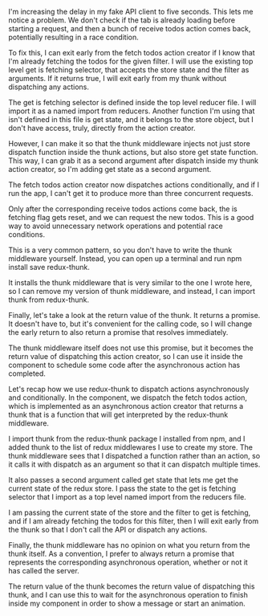 I'm increasing the delay in my fake API client to five seconds. This lets me notice a problem. We don't check if the tab is already loading before starting a request, and then a bunch of receive todos action comes back, potentially resulting in a race condition.

To fix this, I can exit early from the fetch todos action creator if I know that I'm already fetching the todos for the given filter. I will use the existing top level get is fetching selector, that accepts the store state and the filter as arguments. If it returns true, I will exit early from my thunk without dispatching any actions.

The get is fetching selector is defined inside the top level reducer file. I will import it as a named import from reducers. Another function I'm using that isn't defined in this file is get state, and it belongs to the store object, but I don't have access, truly, directly from the action creator.

However, I can make it so that the thunk middleware injects not just store dispatch function inside the thunk actions, but also store get state function. This way, I can grab it as a second argument after dispatch inside my thunk action creator, so I'm adding get state as a second argument.

The fetch todos action creator now dispatches actions conditionally, and if I run the app, I can't get it to produce more than three concurrent requests.

Only after the corresponding receive todos actions come back, the is fetching flag gets reset, and we can request the new todos. This is a good way to avoid unnecessary network operations and potential race conditions.

This is a very common pattern, so you don't have to write the thunk middleware yourself. Instead, you can open up a terminal and run npm install save redux-thunk.

It installs the thunk middleware that is very similar to the one I wrote here, so I can remove my version of thunk middleware, and instead, I can import thunk from redux-thunk.

Finally, let's take a look at the return value of the thunk. It returns a promise. It doesn't have to, but it's convenient for the calling code, so I will change the early return to also return a promise that resolves immediately.

The thunk middleware itself does not use this promise, but it becomes the return value of dispatching this action creator, so I can use it inside the component to schedule some code after the asynchronous action has completed.

Let's recap how we use redux-thunk to dispatch actions asynchronously and conditionally. In the component, we dispatch the fetch todos action, which is implemented as an asynchronous action creator that returns a thunk that is a function that will get interpreted by the redux-thunk middleware.

I import thunk from the redux-thunk package I installed from npm, and I added thunk to the list of redux middlewares I use to create my store. The thunk middleware sees that I dispatched a function rather than an action, so it calls it with dispatch as an argument so that it can dispatch multiple times.

It also passes a second argument called get state that lets me get the current state of the redux store. I pass the state to the get is fetching selector that I import as a top level named import from the reducers file.

I am passing the current state of the store and the filter to get is fetching, and if I am already fetching the todos for this filter, then I will exit early from the thunk so that I don't call the API or dispatch any actions.

Finally, the thunk middleware has no opinion on what you return from the thunk itself. As a convention, I prefer to always return a promise that represents the corresponding asynchronous operation, whether or not it has called the server.

The return value of the thunk becomes the return value of dispatching this thunk, and I can use this to wait for the asynchronous operation to finish inside my component in order to show a message or start an animation.